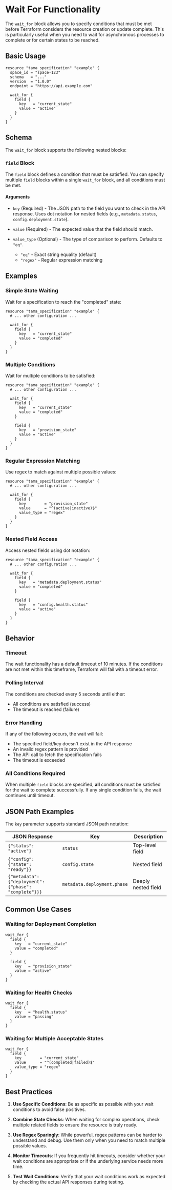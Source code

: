 # Wait For Functionality

The `wait_for` block allows you to specify conditions that must be met before Terraform considers the resource creation or update complete. This is particularly useful when you need to wait for asynchronous processes to complete or for certain states to be reached.

## Basic Usage

```hcl
resource "tama_specification" "example" {
  space_id = "space-123"
  schema   = "..."
  version  = "1.0.0"
  endpoint = "https://api.example.com"

  wait_for {
    field {
      key   = "current_state"
      value = "active"
    }
  }
}
```

## Schema

The `wait_for` block supports the following nested blocks:

### `field` Block

The `field` block defines a condition that must be satisfied. You can specify multiple `field` blocks within a single `wait_for` block, and all conditions must be met.

#### Arguments

- `key` (Required) - The JSON path to the field you want to check in the API response. Uses dot notation for nested fields (e.g., `metadata.status`, `config.deployment.state`).

- `value` (Required) - The expected value that the field should match.

- `value_type` (Optional) - The type of comparison to perform. Defaults to `"eq"`.
  - `"eq"` - Exact string equality (default)
  - `"regex"` - Regular expression matching

## Examples

### Simple State Waiting

Wait for a specification to reach the "completed" state:

```hcl
resource "tama_specification" "example" {
  # ... other configuration ...

  wait_for {
    field {
      key   = "current_state"
      value = "completed"
    }
  }
}
```

### Multiple Conditions

Wait for multiple conditions to be satisfied:

```hcl
resource "tama_specification" "example" {
  # ... other configuration ...

  wait_for {
    field {
      key   = "current_state"
      value = "completed"
    }

    field {
      key   = "provision_state"
      value = "active"
    }
  }
}
```

### Regular Expression Matching

Use regex to match against multiple possible values:

```hcl
resource "tama_specification" "example" {
  # ... other configuration ...

  wait_for {
    field {
      key        = "provision_state"
      value      = "^(active|inactive)$"
      value_type = "regex"
    }
  }
}
```

### Nested Field Access

Access nested fields using dot notation:

```hcl
resource "tama_specification" "example" {
  # ... other configuration ...

  wait_for {
    field {
      key   = "metadata.deployment.status"
      value = "completed"
    }

    field {
      key   = "config.health.status"
      value = "active"
    }
  }
}
```

## Behavior

### Timeout

The wait functionality has a default timeout of 10 minutes. If the conditions are not met within this timeframe, Terraform will fail with a timeout error.

### Polling Interval

The conditions are checked every 5 seconds until either:
- All conditions are satisfied (success)
- The timeout is reached (failure)

### Error Handling

If any of the following occurs, the wait will fail:
- The specified field/key doesn't exist in the API response
- An invalid regex pattern is provided
- The API call to fetch the specification fails
- The timeout is exceeded

### All Conditions Required

When multiple `field` blocks are specified, **all** conditions must be satisfied for the wait to complete successfully. If any single condition fails, the wait continues until timeout.

## JSON Path Examples

The `key` parameter supports standard JSON path notation:

| JSON Response | Key | Description |
|---------------|-----|-------------|
| `{"status": "active"}` | `status` | Top-level field |
| `{"config": {"state": "ready"}}` | `config.state` | Nested field |
| `{"metadata": {"deployment": {"phase": "complete"}}}` | `metadata.deployment.phase` | Deeply nested field |

## Common Use Cases

### Waiting for Deployment Completion

```hcl
wait_for {
  field {
    key   = "current_state"
    value = "completed"
  }

  field {
    key   = "provision_state"
    value = "active"
  }
}
```

### Waiting for Health Checks

```hcl
wait_for {
  field {
    key   = "health.status"
    value = "passing"
  }
}
```

### Waiting for Multiple Acceptable States

```hcl
wait_for {
  field {
    key        = "current_state"
    value      = "^(completed|failed)$"
    value_type = "regex"
  }
}
```

## Best Practices

1. **Use Specific Conditions**: Be as specific as possible with your wait conditions to avoid false positives.

2. **Combine State Checks**: When waiting for complex operations, check multiple related fields to ensure the resource is truly ready.

3. **Use Regex Sparingly**: While powerful, regex patterns can be harder to understand and debug. Use them only when you need to match multiple possible values.

4. **Monitor Timeouts**: If you frequently hit timeouts, consider whether your wait conditions are appropriate or if the underlying service needs more time.

5. **Test Wait Conditions**: Verify that your wait conditions work as expected by checking the actual API responses during testing.

